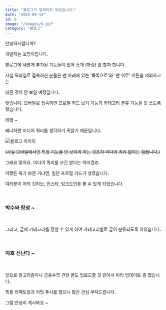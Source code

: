 ```yaml
---
title: "블로그가 업데이트 되었습니다!"
date: "2024-09-14"
id: 6
image: "/images/6.gif"
category: "블로그"
---
```


안녕하시렵니까? 

개발하는 꼬망이입니다.

블로그에 새롭게 추가된 기능들이 있어 소개 ~~(자랑)~~ 를 할까 합니다.

사실 모바일로 접속하신 분들은 맨 아래에 있는 '목록으로'와 '맨 위로' 버튼을 제외하고는

바뀐 것이 안 보일 예정입니다.

맞습니다. 모바일로 접속하면 프로필 카드 보기 기능과 카테고리 분류 기능을 못 쓰도록 했습니다.

데헷 ~

왜냐하면 미디어 쿼리를 생각하기 귀찮기 때문입니다.

![블로그 이미지](/images/6-1.png)

~~(사실 모바일에서만 특정 기능을 안 보이게 하는 것조차 미디어 쿼리 없이는 힘듭니다.)~~

그래요 맞아요. 미디어 쿼리를 쓰긴 썼다는 의미겠죠.

어쨌든 뭐가 바뀐 거냐면, 일단 프로필 카드가 생겼습니다.

여러분이 저의 깃허브, 인스타, 링크드인을 볼 수 있게 되었습니다.

<br/>

### 박수와 함성 ~

<br/>

그리고, 글에 카테고리를 정할 수 있게 하여 카테고리별로 글이 분류되도록 하였습니다.

<br/>

### 야호 신난다 ~

<br/>

앞으로 알고리즘이나 금융수학 관련 글도 업로드할 것 같아서 미리 업데이트 좀 했습니다.

폭풍 리팩토링과 커밋 푸시를 했으니 많은 관심 부탁드립니다.

그럼 안녕히 계시와요 ~
